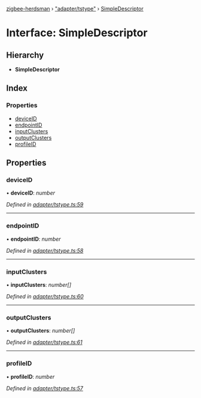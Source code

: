 [zigbee-herdsman](../README.md) › ["adapter/tstype"](../modules/_adapter_tstype_.md) › [SimpleDescriptor](_adapter_tstype_.simpledescriptor.md)

# Interface: SimpleDescriptor

## Hierarchy

* **SimpleDescriptor**

## Index

### Properties

* [deviceID](_adapter_tstype_.simpledescriptor.md#deviceid)
* [endpointID](_adapter_tstype_.simpledescriptor.md#endpointid)
* [inputClusters](_adapter_tstype_.simpledescriptor.md#inputclusters)
* [outputClusters](_adapter_tstype_.simpledescriptor.md#outputclusters)
* [profileID](_adapter_tstype_.simpledescriptor.md#profileid)

## Properties

###  deviceID

• **deviceID**: *number*

*Defined in [adapter/tstype.ts:59](https://github.com/Koenkk/zigbee-herdsman/blob/master/src/adapter/tstype.ts#L59)*

___

###  endpointID

• **endpointID**: *number*

*Defined in [adapter/tstype.ts:58](https://github.com/Koenkk/zigbee-herdsman/blob/master/src/adapter/tstype.ts#L58)*

___

###  inputClusters

• **inputClusters**: *number[]*

*Defined in [adapter/tstype.ts:60](https://github.com/Koenkk/zigbee-herdsman/blob/master/src/adapter/tstype.ts#L60)*

___

###  outputClusters

• **outputClusters**: *number[]*

*Defined in [adapter/tstype.ts:61](https://github.com/Koenkk/zigbee-herdsman/blob/master/src/adapter/tstype.ts#L61)*

___

###  profileID

• **profileID**: *number*

*Defined in [adapter/tstype.ts:57](https://github.com/Koenkk/zigbee-herdsman/blob/master/src/adapter/tstype.ts#L57)*
